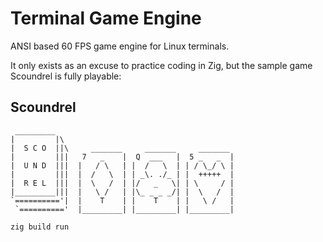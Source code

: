# Terminal Game Engine

ANSI based 60 FPS game engine for Linux terminals.

It only exists as an excuse to practice coding in Zig, but the sample game
Scoundrel is fully playable:

## Scoundrel

```
 _________     
|         |\   
|  S C O  ||\     _______     _______     _______ 
|         |||   7   _    |  Q  ___   |  5 _   _  |
|  U N D  |||  |   / \   | |  /   \  | | / \_/ \ |
|         |||  |  /   \  | | _\. ./_ | |  +++++  |
|  R E L  |||  |  \   /  | |/   _   \| | \     / |
|_________|||  |   \ /   | |\_ _ _ _/| |  \   /  |
`=========='|  |    T    | |    T    | |   \ /   |
 `=========='  |_________| |_________| |_________|
```

```
zig build run
```
